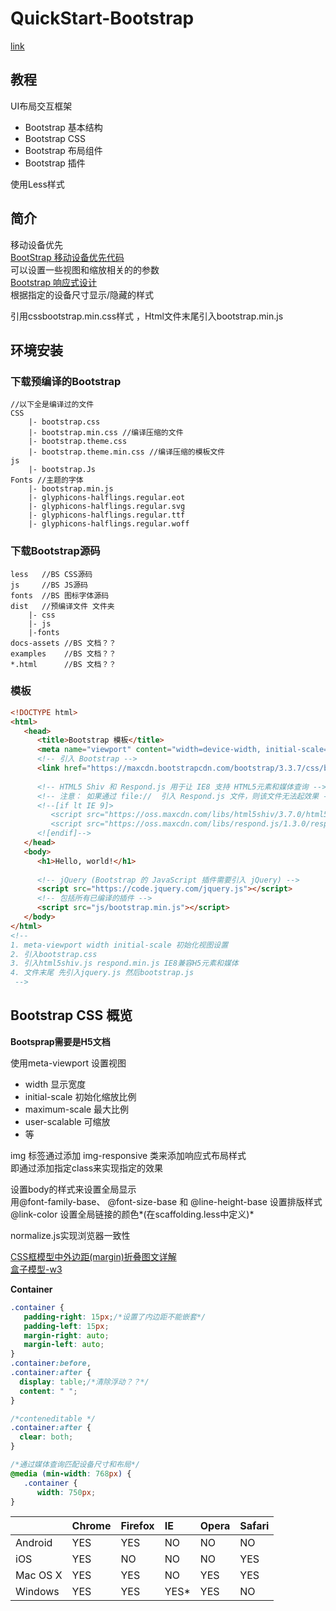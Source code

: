 # QuickStart-Bootstrap
[link](http://www.runoob.com/bootstrap/bootstrap-tutorial.html)
## 教程
UI布局交互框架

- Bootstrap 基本结构
- Bootstrap CSS
- Bootstrap 布局组件
- Bootstrap 插件

使用Less样式

## 简介
移动设备优先  
[BootStrap 移动设备优先代码](https://blog.csdn.net/sqymail/article/details/50670788)  
可以设置一些视图和缩放相关的的参数  
[Bootstrap 响应式设计](http://www.runoob.com/bootstrap/bootstrap-v2-responsive-design.html)  
根据指定的设备尺寸显示/隐藏的样式

引用cssbootstrap.min.css样式 ，Html文件末尾引入bootstrap.min.js

## 环境安装
### 下载预编译的Bootstrap
```
//以下全是编译过的文件
CSS
	|- bootstrap.css
	|- bootstrap.min.css //编译压缩的文件
	|- bootstrap.theme.css
	|- bootstrap.theme.min.css //编译压缩的模板文件
js
	|- bootstrap.Js
Fonts //主题的字体
	|- bootstrap.min.js
	|- glyphicons-halflings.regular.eot
	|- glyphicons-halflings.regular.svg
	|- glyphicons-halflings.regular.ttf
	|- glyphicons-halflings.regular.woff
```

### 下载Bootstrap源码
```
less   //BS CSS源码
js     //BS JS源码
fonts  //BS 图标字体源码
dist   //预编译文件 文件夹
	|- css
	|- js
	|-fonts
docs-assets //BS 文档？？
examples    //BS 文档？？
*.html      //BS 文档？？
```

### 模板
```html
<!DOCTYPE html>
<html>
   <head>
      <title>Bootstrap 模板</title>
      <meta name="viewport" content="width=device-width, initial-scale=1.0">
      <!-- 引入 Bootstrap -->
      <link href="https://maxcdn.bootstrapcdn.com/bootstrap/3.3.7/css/bootstrap.min.css" rel="stylesheet">
 
      <!-- HTML5 Shiv 和 Respond.js 用于让 IE8 支持 HTML5元素和媒体查询 -->
      <!-- 注意： 如果通过 file://  引入 Respond.js 文件，则该文件无法起效果 -->
      <!--[if lt IE 9]>
         <script src="https://oss.maxcdn.com/libs/html5shiv/3.7.0/html5shiv.js"></script>
         <script src="https://oss.maxcdn.com/libs/respond.js/1.3.0/respond.min.js"></script>
      <![endif]-->
   </head>
   <body>
      <h1>Hello, world!</h1>
 
      <!-- jQuery (Bootstrap 的 JavaScript 插件需要引入 jQuery) -->
      <script src="https://code.jquery.com/jquery.js"></script>
      <!-- 包括所有已编译的插件 -->
      <script src="js/bootstrap.min.js"></script>
   </body>
</html>
<!-- 
1. meta-viewport width initial-scale 初始化视图设置
2. 引入bootstrap.css
3. 引入html5shiv.js respond.min.js IE8兼容H5元素和媒体
4. 文件末尾 先引入jquery.js 然后bootstrap.js
 -->
```

## Bootstrap CSS 概览

**Bootsprap需要是H5文档 <!DOCUMENT html>**

使用meta-viewport 设置视图
- width 显示宽度
- initial-scale 初始化缩放比例
- maximum-scale 最大比例
- user-scalable 可缩放
- 等

img 标签通过添加 img-responsive 类来添加响应式布局样式  
即通过添加指定class来实现指定的效果

设置body的样式来设置全局显示  
用@font-family-base、 @font-size-base 和 @line-height-base 设置排版样式  
@link-color 设置全局链接的颜色*(在scaffolding.less中定义)*  

normalize.js实现浏览器一致性

[CSS框模型中外边距(margin)折叠图文详解](https://www.cr173.com/html/17041_1.html)  
[盒子模型-w3](https://www.w3.org/TR/CSS21/box.html#collapsing-margins)

**Container**
```CSS
.container {
   padding-right: 15px;/*设置了内边距不能嵌套*/
   padding-left: 15px;
   margin-right: auto;
   margin-left: auto;
}
.container:before,
.container:after {
  display: table;/*清除浮动？？*/
  content: " ";
}

/*conteneditable */
.container:after {
  clear: both;
}

/*通过媒体查询匹配设备尺寸和布局*/
@media (min-width: 768px) {
   .container {
      width: 750px;
}

```

|          | Chrome | Firefox | IE    | Opera | Safari |
| :------- | :----- | :------ | :---- | :---- | :----- |
| Android  | YES    | YES     | NO    | NO    | NO     |
| iOS      | YES    | NO      | NO    | NO    | YES    |
| Mac OS X | YES    | YES     | NO    | YES   | YES    |
| Windows  | YES    | YES     | YES*  | YES   | NO     |
